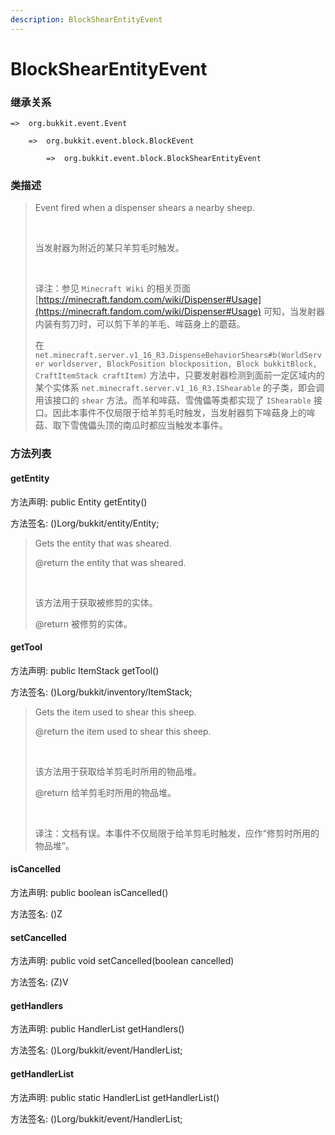```yaml
---
description: BlockShearEntityEvent
---
```


# BlockShearEntityEvent

### 继承关系

    =>  org.bukkit.event.Event

        =>  org.bukkit.event.block.BlockEvent

            =>  org.bukkit.event.block.BlockShearEntityEvent

### 类描述

> Event fired when a dispenser shears a nearby sheep.
> 
> <br>
> 
> 当发射器为附近的某只羊剪毛时触发。
> 
> <br>
> 
> 译注：参见 `Minecraft Wiki` 的相关页面 [https://minecraft.fandom.com/wiki/Dispenser#Usage](https://minecraft.fandom.com/wiki/Dispenser#Usage) 可知，当发射器内装有剪刀时，可以剪下羊的羊毛、哞菇身上的蘑菇。
> 
> 在 `net.minecraft.server.v1_16_R3.DispenseBehaviorShears#b(WorldServer worldserver, BlockPosition blockposition, Block bukkitBlock, CraftItemStack craftItem)` 方法中，只要发射器检测到面前一定区域内的某个实体系 `net.minecraft.server.v1_16_R3.IShearable` 的子类，即会调用该接口的 `shear` 方法。而羊和哞菇、雪傀儡等类都实现了 `IShearable` 接口。因此本事件不仅局限于给羊剪毛时触发，当发射器剪下哞菇身上的哞菇、取下雪傀儡头顶的南瓜时都应当触发本事件。 

### 方法列表

#### getEntity

方法声明: public Entity getEntity()

方法签名: ()Lorg/bukkit/entity/Entity;

> Gets the entity that was sheared.
> 
> @return the entity that was sheared.
> 
> <br>
> 
> 该方法用于获取被修剪的实体。
> 
> @return 被修剪的实体。

#### getTool

方法声明: public ItemStack getTool()

方法签名: ()Lorg/bukkit/inventory/ItemStack;

> Gets the item used to shear this sheep.
> 
> @return the item used to shear this sheep.
> 
> <br>
> 
> 该方法用于获取给羊剪毛时所用的物品堆。
> 
> @return 给羊剪毛时所用的物品堆。
> 
> <br>
> 
> 译注：文档有误。本事件不仅局限于给羊剪毛时触发，应作“修剪时所用的物品堆”。

#### isCancelled

方法声明: public boolean isCancelled()

方法签名: ()Z

#### setCancelled

方法声明: public void setCancelled(boolean cancelled)

方法签名: (Z)V

#### getHandlers

方法声明: public HandlerList getHandlers()

方法签名: ()Lorg/bukkit/event/HandlerList;

#### getHandlerList

方法声明: public static HandlerList getHandlerList()

方法签名: ()Lorg/bukkit/event/HandlerList;